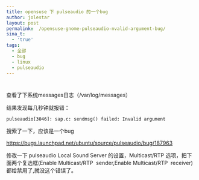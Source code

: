 ```yaml
---
title: opensuse 下 pulseaudio 的一个bug
author: jolestar
layout: post
permalink:  /opensuse-gnome-pulseaudio-nvalid-argument-bug/
sina_t:
  - 'true'
tags:
  - 全部
  - bug
  - linux
  - pulseaudio
---
```

# 

查看了下系统messages日志（/var/log/messages）

结果发现每几秒钟就报错：

    pulseaudio[3046]: sap.c: sendmsg() failed: Invalid argument

搜索了一下，应该是一个bug

<https://bugs.launchpad.net/ubuntu/source/pulseaudio/bug/187963>

修改一下 pulseaudio Local Sound Server 的设置，Multicast/RTP 选项，把下面两个复选框(Enable Multicast/RTP  sender,Enable Multicast/RTP  receiver)都给禁用了,就没这个错误了。
